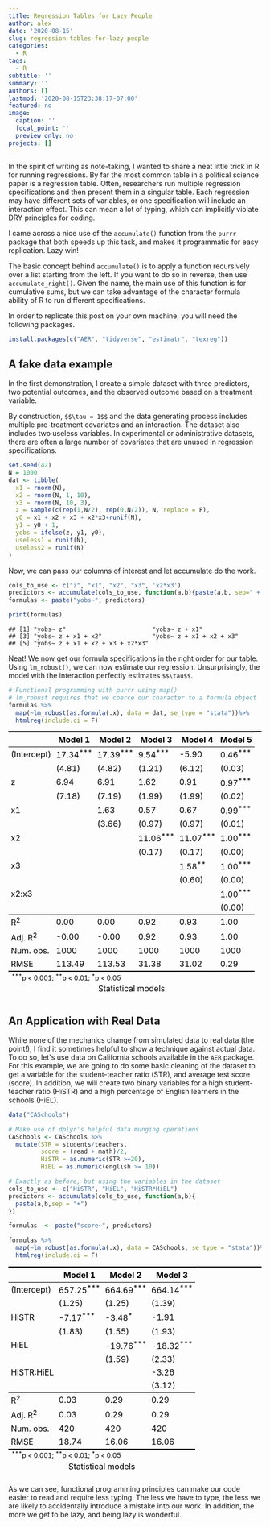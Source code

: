 ```yaml
---
title: Regression Tables for Lazy People
author: alex
date: '2020-08-15'
slug: regression-tables-for-lazy-people
categories:
  - R
tags:
  - R
subtitle: ''
summary: ''
authors: []
lastmod: '2020-08-15T23:38:17-07:00'
featured: no
image:
  caption: ''
  focal_point: ''
  preview_only: no
projects: []
---
```


In the spirit of writing as note-taking, I wanted to share a neat little trick in R for running regressions. By far the most common table in a political science paper is a regression table. Often, researchers run multiple regression specifications and then present them in a singular table. Each regression may have different sets of variables, or one specification will include an interaction effect. This can mean a lot of typing, which can implicitly violate DRY principles for coding. 

I came across a nice use of the `accumulate()` function from the `purrr` package that both speeds up this task, and makes it programmatic for easy replication. Lazy win!



The basic concept behind `accumulate()` is to apply a function recursively over a list starting from the left. If you want to do so in reverse, then use `accumulate_right()`. Given the name, the main use of this function is for cumulative sums, but we can take advantage of the character formula ability of R to run different specifications. 

In order to replicate this post on your own machine, you will need the following packages. 


```r
install.packages(c("AER", "tidyverse", "estimatr", "texreg"))
```

## A fake data example 

In the first demonstration, I create a simple dataset with three predictors, two potential outcomes, and the observed outcome based on a treatment variable. 

By construction, `$$\tau = 1$$` and the data generating process includes multiple pre-treatment covariates and an interaction. The dataset also includes two useless variables. In experimental or administrative datasets, there are often a large number of covariates that are unused in regression specifications. 


```r
set.seed(42)
N = 1000
dat <- tibble(
  x1 = rnorm(N),
  x2 = rnorm(N, 1, 10),
  x3 = rnorm(N, 10, 3),
  z = sample(c(rep(1,N/2), rep(0,N/2)), N, replace = F),
  y0 = x1 + x2 + x3 + x2*x3+runif(N),
  y1 = y0 + 1,
  yobs = ifelse(z, y1, y0),
  useless1 = runif(N),
  useless2 = runif(N)
) 
```

Now, we can pass our columns of interest and let accumulate do the work. 

```r
cols_to_use <- c("z", "x1", "x2", "x3", 'x2*x3')
predictors <- accumulate(cols_to_use, function(a,b){paste(a,b, sep=" + ")})
formulas <- paste("yobs~", predictors)

print(formulas)
```

```
## [1] "yobs~ z"                        "yobs~ z + x1"                  
## [3] "yobs~ z + x1 + x2"              "yobs~ z + x1 + x2 + x3"        
## [5] "yobs~ z + x1 + x2 + x3 + x2*x3"
```

Neat! We now get our formula specifications in the right order for our table. Using `lm_robust()`, we can now estimate our regression. Unsurprisingly, the model with the interaction perfectly estimates `$$\tau$$`. 


```r
# Functional programming with purrr using map()
# lm_robust requires that we coerce our character to a formula object 
formulas %>% 
  map(~lm_robust(as.formula(.x), data = dat, se_type = "stata"))%>%
  htmlreg(include.ci = F)
```

<table class="texreg" style="margin: 10px auto;border-collapse: collapse;border-spacing: 0px;caption-side: bottom;color: #000000;border-top: 2px solid #000000;">
<caption>Statistical models</caption>
<thead>
<tr>
<th style="padding-left: 5px;padding-right: 5px;">&nbsp;</th>
<th style="padding-left: 5px;padding-right: 5px;">Model 1</th>
<th style="padding-left: 5px;padding-right: 5px;">Model 2</th>
<th style="padding-left: 5px;padding-right: 5px;">Model 3</th>
<th style="padding-left: 5px;padding-right: 5px;">Model 4</th>
<th style="padding-left: 5px;padding-right: 5px;">Model 5</th>
</tr>
</thead>
<tbody>
<tr style="border-top: 1px solid #000000;">
<td style="padding-left: 5px;padding-right: 5px;">(Intercept)</td>
<td style="padding-left: 5px;padding-right: 5px;">17.34<sup>***</sup></td>
<td style="padding-left: 5px;padding-right: 5px;">17.39<sup>***</sup></td>
<td style="padding-left: 5px;padding-right: 5px;">9.54<sup>***</sup></td>
<td style="padding-left: 5px;padding-right: 5px;">-5.90</td>
<td style="padding-left: 5px;padding-right: 5px;">0.46<sup>***</sup></td>
</tr>
<tr>
<td style="padding-left: 5px;padding-right: 5px;">&nbsp;</td>
<td style="padding-left: 5px;padding-right: 5px;">(4.81)</td>
<td style="padding-left: 5px;padding-right: 5px;">(4.82)</td>
<td style="padding-left: 5px;padding-right: 5px;">(1.21)</td>
<td style="padding-left: 5px;padding-right: 5px;">(6.12)</td>
<td style="padding-left: 5px;padding-right: 5px;">(0.03)</td>
</tr>
<tr>
<td style="padding-left: 5px;padding-right: 5px;">z</td>
<td style="padding-left: 5px;padding-right: 5px;">6.94</td>
<td style="padding-left: 5px;padding-right: 5px;">6.91</td>
<td style="padding-left: 5px;padding-right: 5px;">1.62</td>
<td style="padding-left: 5px;padding-right: 5px;">0.91</td>
<td style="padding-left: 5px;padding-right: 5px;">0.97<sup>***</sup></td>
</tr>
<tr>
<td style="padding-left: 5px;padding-right: 5px;">&nbsp;</td>
<td style="padding-left: 5px;padding-right: 5px;">(7.18)</td>
<td style="padding-left: 5px;padding-right: 5px;">(7.19)</td>
<td style="padding-left: 5px;padding-right: 5px;">(1.99)</td>
<td style="padding-left: 5px;padding-right: 5px;">(1.99)</td>
<td style="padding-left: 5px;padding-right: 5px;">(0.02)</td>
</tr>
<tr>
<td style="padding-left: 5px;padding-right: 5px;">x1</td>
<td style="padding-left: 5px;padding-right: 5px;">&nbsp;</td>
<td style="padding-left: 5px;padding-right: 5px;">1.63</td>
<td style="padding-left: 5px;padding-right: 5px;">0.57</td>
<td style="padding-left: 5px;padding-right: 5px;">0.67</td>
<td style="padding-left: 5px;padding-right: 5px;">0.99<sup>***</sup></td>
</tr>
<tr>
<td style="padding-left: 5px;padding-right: 5px;">&nbsp;</td>
<td style="padding-left: 5px;padding-right: 5px;">&nbsp;</td>
<td style="padding-left: 5px;padding-right: 5px;">(3.66)</td>
<td style="padding-left: 5px;padding-right: 5px;">(0.97)</td>
<td style="padding-left: 5px;padding-right: 5px;">(0.97)</td>
<td style="padding-left: 5px;padding-right: 5px;">(0.01)</td>
</tr>
<tr>
<td style="padding-left: 5px;padding-right: 5px;">x2</td>
<td style="padding-left: 5px;padding-right: 5px;">&nbsp;</td>
<td style="padding-left: 5px;padding-right: 5px;">&nbsp;</td>
<td style="padding-left: 5px;padding-right: 5px;">11.06<sup>***</sup></td>
<td style="padding-left: 5px;padding-right: 5px;">11.07<sup>***</sup></td>
<td style="padding-left: 5px;padding-right: 5px;">1.00<sup>***</sup></td>
</tr>
<tr>
<td style="padding-left: 5px;padding-right: 5px;">&nbsp;</td>
<td style="padding-left: 5px;padding-right: 5px;">&nbsp;</td>
<td style="padding-left: 5px;padding-right: 5px;">&nbsp;</td>
<td style="padding-left: 5px;padding-right: 5px;">(0.17)</td>
<td style="padding-left: 5px;padding-right: 5px;">(0.17)</td>
<td style="padding-left: 5px;padding-right: 5px;">(0.00)</td>
</tr>
<tr>
<td style="padding-left: 5px;padding-right: 5px;">x3</td>
<td style="padding-left: 5px;padding-right: 5px;">&nbsp;</td>
<td style="padding-left: 5px;padding-right: 5px;">&nbsp;</td>
<td style="padding-left: 5px;padding-right: 5px;">&nbsp;</td>
<td style="padding-left: 5px;padding-right: 5px;">1.58<sup>**</sup></td>
<td style="padding-left: 5px;padding-right: 5px;">1.00<sup>***</sup></td>
</tr>
<tr>
<td style="padding-left: 5px;padding-right: 5px;">&nbsp;</td>
<td style="padding-left: 5px;padding-right: 5px;">&nbsp;</td>
<td style="padding-left: 5px;padding-right: 5px;">&nbsp;</td>
<td style="padding-left: 5px;padding-right: 5px;">&nbsp;</td>
<td style="padding-left: 5px;padding-right: 5px;">(0.60)</td>
<td style="padding-left: 5px;padding-right: 5px;">(0.00)</td>
</tr>
<tr>
<td style="padding-left: 5px;padding-right: 5px;">x2:x3</td>
<td style="padding-left: 5px;padding-right: 5px;">&nbsp;</td>
<td style="padding-left: 5px;padding-right: 5px;">&nbsp;</td>
<td style="padding-left: 5px;padding-right: 5px;">&nbsp;</td>
<td style="padding-left: 5px;padding-right: 5px;">&nbsp;</td>
<td style="padding-left: 5px;padding-right: 5px;">1.00<sup>***</sup></td>
</tr>
<tr>
<td style="padding-left: 5px;padding-right: 5px;">&nbsp;</td>
<td style="padding-left: 5px;padding-right: 5px;">&nbsp;</td>
<td style="padding-left: 5px;padding-right: 5px;">&nbsp;</td>
<td style="padding-left: 5px;padding-right: 5px;">&nbsp;</td>
<td style="padding-left: 5px;padding-right: 5px;">&nbsp;</td>
<td style="padding-left: 5px;padding-right: 5px;">(0.00)</td>
</tr>
<tr style="border-top: 1px solid #000000;">
<td style="padding-left: 5px;padding-right: 5px;">R<sup>2</sup></td>
<td style="padding-left: 5px;padding-right: 5px;">0.00</td>
<td style="padding-left: 5px;padding-right: 5px;">0.00</td>
<td style="padding-left: 5px;padding-right: 5px;">0.92</td>
<td style="padding-left: 5px;padding-right: 5px;">0.93</td>
<td style="padding-left: 5px;padding-right: 5px;">1.00</td>
</tr>
<tr>
<td style="padding-left: 5px;padding-right: 5px;">Adj. R<sup>2</sup></td>
<td style="padding-left: 5px;padding-right: 5px;">-0.00</td>
<td style="padding-left: 5px;padding-right: 5px;">-0.00</td>
<td style="padding-left: 5px;padding-right: 5px;">0.92</td>
<td style="padding-left: 5px;padding-right: 5px;">0.93</td>
<td style="padding-left: 5px;padding-right: 5px;">1.00</td>
</tr>
<tr>
<td style="padding-left: 5px;padding-right: 5px;">Num. obs.</td>
<td style="padding-left: 5px;padding-right: 5px;">1000</td>
<td style="padding-left: 5px;padding-right: 5px;">1000</td>
<td style="padding-left: 5px;padding-right: 5px;">1000</td>
<td style="padding-left: 5px;padding-right: 5px;">1000</td>
<td style="padding-left: 5px;padding-right: 5px;">1000</td>
</tr>
<tr style="border-bottom: 2px solid #000000;">
<td style="padding-left: 5px;padding-right: 5px;">RMSE</td>
<td style="padding-left: 5px;padding-right: 5px;">113.49</td>
<td style="padding-left: 5px;padding-right: 5px;">113.53</td>
<td style="padding-left: 5px;padding-right: 5px;">31.38</td>
<td style="padding-left: 5px;padding-right: 5px;">31.02</td>
<td style="padding-left: 5px;padding-right: 5px;">0.29</td>
</tr>
</tbody>
<tfoot>
<tr>
<td style="font-size: 0.8em;" colspan="6"><sup>***</sup>p &lt; 0.001; <sup>**</sup>p &lt; 0.01; <sup>*</sup>p &lt; 0.05</td>
</tr>
</tfoot>
</table>

## An Application with Real Data 

While none of the mechanics change from simulated data to real data (the point!), I find it sometimes helpful to show a technique against actual data. To do so, let's use data on California schools available in the `AER` package. For this example, we are going to do some basic cleaning of the dataset to get a variable for the student-teacher ratio (STR), and average test score (score). In addition, we will create two binary variables for a high student-teacher ratio (HiSTR) and a high percentage of English learners in the schools (HiEL). 



```r
data("CASchools")

# Make use of dplyr's helpful data munging operations 
CASchools <- CASchools %>% 
  mutate(STR = students/teachers,
         score = (read + math)/2,
         HiSTR = as.numeric(STR >=20),
         HiEL = as.numeric(english >= 10))

# Exactly as before, but using the variables in the dataset
cols_to_use <- c("HiSTR", "HiEL", "HiSTR*HiEL")
predictors <- accumulate(cols_to_use, function(a,b){
  paste(a,b,sep = "+")
})

formulas  <- paste("score~", predictors)
```


```r
formulas %>%
  map(~lm_robust(as.formula(.x), data = CASchools, se_type = "stata"))%>%
  htmlreg(include.ci = F)
```

<table class="texreg" style="margin: 10px auto;border-collapse: collapse;border-spacing: 0px;caption-side: bottom;color: #000000;border-top: 2px solid #000000;">
<caption>Statistical models</caption>
<thead>
<tr>
<th style="padding-left: 5px;padding-right: 5px;">&nbsp;</th>
<th style="padding-left: 5px;padding-right: 5px;">Model 1</th>
<th style="padding-left: 5px;padding-right: 5px;">Model 2</th>
<th style="padding-left: 5px;padding-right: 5px;">Model 3</th>
</tr>
</thead>
<tbody>
<tr style="border-top: 1px solid #000000;">
<td style="padding-left: 5px;padding-right: 5px;">(Intercept)</td>
<td style="padding-left: 5px;padding-right: 5px;">657.25<sup>***</sup></td>
<td style="padding-left: 5px;padding-right: 5px;">664.69<sup>***</sup></td>
<td style="padding-left: 5px;padding-right: 5px;">664.14<sup>***</sup></td>
</tr>
<tr>
<td style="padding-left: 5px;padding-right: 5px;">&nbsp;</td>
<td style="padding-left: 5px;padding-right: 5px;">(1.25)</td>
<td style="padding-left: 5px;padding-right: 5px;">(1.25)</td>
<td style="padding-left: 5px;padding-right: 5px;">(1.39)</td>
</tr>
<tr>
<td style="padding-left: 5px;padding-right: 5px;">HiSTR</td>
<td style="padding-left: 5px;padding-right: 5px;">-7.17<sup>***</sup></td>
<td style="padding-left: 5px;padding-right: 5px;">-3.48<sup>*</sup></td>
<td style="padding-left: 5px;padding-right: 5px;">-1.91</td>
</tr>
<tr>
<td style="padding-left: 5px;padding-right: 5px;">&nbsp;</td>
<td style="padding-left: 5px;padding-right: 5px;">(1.83)</td>
<td style="padding-left: 5px;padding-right: 5px;">(1.55)</td>
<td style="padding-left: 5px;padding-right: 5px;">(1.93)</td>
</tr>
<tr>
<td style="padding-left: 5px;padding-right: 5px;">HiEL</td>
<td style="padding-left: 5px;padding-right: 5px;">&nbsp;</td>
<td style="padding-left: 5px;padding-right: 5px;">-19.76<sup>***</sup></td>
<td style="padding-left: 5px;padding-right: 5px;">-18.32<sup>***</sup></td>
</tr>
<tr>
<td style="padding-left: 5px;padding-right: 5px;">&nbsp;</td>
<td style="padding-left: 5px;padding-right: 5px;">&nbsp;</td>
<td style="padding-left: 5px;padding-right: 5px;">(1.59)</td>
<td style="padding-left: 5px;padding-right: 5px;">(2.33)</td>
</tr>
<tr>
<td style="padding-left: 5px;padding-right: 5px;">HiSTR:HiEL</td>
<td style="padding-left: 5px;padding-right: 5px;">&nbsp;</td>
<td style="padding-left: 5px;padding-right: 5px;">&nbsp;</td>
<td style="padding-left: 5px;padding-right: 5px;">-3.26</td>
</tr>
<tr>
<td style="padding-left: 5px;padding-right: 5px;">&nbsp;</td>
<td style="padding-left: 5px;padding-right: 5px;">&nbsp;</td>
<td style="padding-left: 5px;padding-right: 5px;">&nbsp;</td>
<td style="padding-left: 5px;padding-right: 5px;">(3.12)</td>
</tr>
<tr style="border-top: 1px solid #000000;">
<td style="padding-left: 5px;padding-right: 5px;">R<sup>2</sup></td>
<td style="padding-left: 5px;padding-right: 5px;">0.03</td>
<td style="padding-left: 5px;padding-right: 5px;">0.29</td>
<td style="padding-left: 5px;padding-right: 5px;">0.29</td>
</tr>
<tr>
<td style="padding-left: 5px;padding-right: 5px;">Adj. R<sup>2</sup></td>
<td style="padding-left: 5px;padding-right: 5px;">0.03</td>
<td style="padding-left: 5px;padding-right: 5px;">0.29</td>
<td style="padding-left: 5px;padding-right: 5px;">0.29</td>
</tr>
<tr>
<td style="padding-left: 5px;padding-right: 5px;">Num. obs.</td>
<td style="padding-left: 5px;padding-right: 5px;">420</td>
<td style="padding-left: 5px;padding-right: 5px;">420</td>
<td style="padding-left: 5px;padding-right: 5px;">420</td>
</tr>
<tr style="border-bottom: 2px solid #000000;">
<td style="padding-left: 5px;padding-right: 5px;">RMSE</td>
<td style="padding-left: 5px;padding-right: 5px;">18.74</td>
<td style="padding-left: 5px;padding-right: 5px;">16.06</td>
<td style="padding-left: 5px;padding-right: 5px;">16.06</td>
</tr>
</tbody>
<tfoot>
<tr>
<td style="font-size: 0.8em;" colspan="4"><sup>***</sup>p &lt; 0.001; <sup>**</sup>p &lt; 0.01; <sup>*</sup>p &lt; 0.05</td>
</tr>
</tfoot>
</table>

As we can see, functional programming principles can make our code easier to read and require less typing. The less we have to type, the less we are likely to accidentally introduce a mistake into our work. In addition, the more we get to be lazy, and being lazy is wonderful. 
